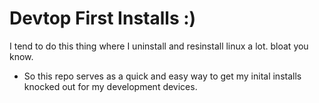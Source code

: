 # Devtop First Installs :)
I tend to do this thing where I uninstall and resinstall linux a lot. bloat you know.
- So this repo serves as a quick and easy way to get my inital installs knocked out for my development devices.
